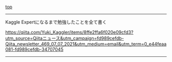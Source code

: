 [top](READEME.md)

---
Kaggle Expertになるまで勉強したことを全て書く

https://qiita.com/Yuki_Kaggler/items/8ffe2ffa6f020e09cfd3?utm_source=Qiitaニュース&utm_campaign=fd989cefdb-Qiita_newsletter_469_07_07_2021&utm_medium=email&utm_term=0_e44feaa081-fd989cefdb-34707045

---

